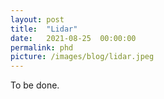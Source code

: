 ```yaml
---
layout: post
title:  "Lidar"
date:   2021-08-25  00:00:00
permalink: phd
picture: /images/blog/lidar.jpeg
---
```


To be done. 
 
